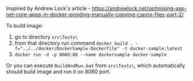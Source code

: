 Inspired by Andrew Lock's article - https://andrewlock.net/optimising-asp-net-core-apps-in-docker-avoiding-manually-copying-csproj-files-part-2/

To build image:
1. go to directory `src\Tests\` 
2. from that directory run command `docker build . -f="../../docker/DockerSample-Dockerfile" -t docker-sample:latest`
3. `docker run -d -p 8080:80 --name dockersample docker-sample`

Or you can execute `BuildAndRun.bat` from `src\Tests\`, which automatically should build image and run it on 8080 port.